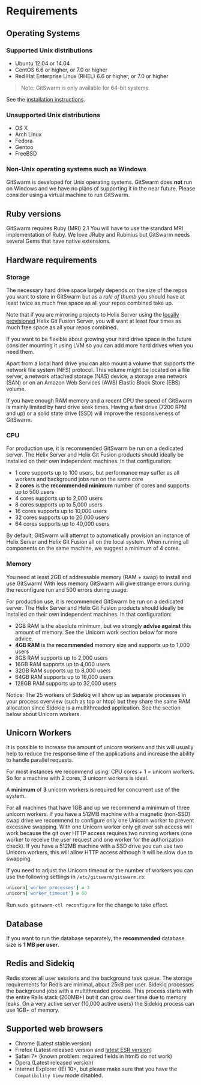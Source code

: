 # Requirements

## Operating Systems

### Supported Unix distributions

- Ubuntu 12.04 or 14.04
- CentOS 6.6 or higher, or 7.0 or higher
- Red Hat Enterprise Linux (RHEL) 6.6 or higher, or 7.0 or higher

> Note: GitSwarm is only available for 64-bit systems.

See the [installation instructions](README.md).

### Unsupported Unix distributions

- OS X
- Arch Linux
- Fedora
- Gentoo
- FreeBSD

### Non-Unix operating systems such as Windows

GitSwarm is developed for Unix operating systems. GitSwarm does **not** run
on Windows and we have no plans of supporting it in the near future.
Please consider using a virtual machine to run GitSwarm.

## Ruby versions

GitSwarm requires Ruby (MRI) 2.1 You will have to use the standard MRI
implementation of Ruby. We love JRuby and Rubinius but GitSwarm needs
several Gems that have native extensions.

## Hardware requirements

### Storage

The necessary hard drive space largely depends on the size of the repos you
want to store in GitSwarm but as a *rule of thumb* you should have at least
twice as much free space as all your repos combined take up.

Note that if you are mirroring projects to Helix Server using the [locally
provisioned](auto_provision.md) Helix Git Fusion Server, you will want at
least four times as much free space as all your repos combined.

If you want to be flexible about growing your hard drive space in the
future consider mounting it using LVM so you can add more hard drives when
you need them.

Apart from a local hard drive you can also mount a volume that supports the
network file system (NFS) protocol. This volume might be located on a file
server, a network attached storage (NAS) device, a storage area network
(SAN) or on an Amazon Web Services (AWS) Elastic Block Store (EBS) volume.

If you have enough RAM memory and a recent CPU the speed of GitSwarm is
mainly limited by hard drive seek times. Having a fast drive (7200 RPM and
up) or a solid state drive (SSD) will improve the responsiveness of
GitSwarm.

### CPU

For production use, it is recommended GitSwarm be run on a dedicated server.
The Helix Server and Helix Git Fusion products should ideally be installed
on their own independent machines. In that configuration:

- 1 core supports up to 100 users, but performance may suffer as all
  workers and background jobs run on the same core
- **2 cores** is the **recommended minimum** number of cores and supports
  up to 500 users
- 4 cores supports up to 2,000 users
- 8 cores supports up to 5,000 users
- 16 cores supports up to 10,000 users
- 32 cores supports up to 20,000 users
- 64 cores supports up to 40,000 users

By default, GitSwarm will attempt to automatically provision an instance
of Helix Server and Helix Git Fusion all on the local system. When running
all components on the same machine, we suggest a minimum of 4 cores.

### Memory

You need at least 2GB of addressable memory (RAM + swap) to install and use
GitSwarm! With less memory GitSwarm will give strange errors during the
reconfigure run and 500 errors during usage.

For production use, it is recommended GitSwarm be run on a dedicated server.
The Helix Server and Helix Git Fusion products should ideally be installed
on their own independent machines. In that configuration:

- 2GB RAM is the absolute minimum, but we strongly **advise against** this
  amount of memory. See the Unicorn work section below for more advice.
- **4GB RAM** is the **recommended** memory size and supports up to 1,000
  users
- 8GB RAM supports up to 2,000 users
- 16GB RAM supports up to 4,000 users
- 32GB RAM supports up to 8,000 users
- 64GB RAM supports up to 16,000 users
- 128GB RAM supports up to 32,000 users

Notice: The 25 workers of Sidekiq will show up as separate processes in
your process overview (such as top or htop) but they share the same RAM
allocation since Sidekiq is a multithreaded application. See the section
below about Unicorn workers.

## Unicorn Workers

It is possible to increase the amount of unicorn workers and this will
usually help to reduce the response time of the applications and
increase the ability to handle parallel requests.

For most instances we recommend using: CPU cores + 1 = unicorn workers. So
for a machine with 2 cores, 3 unicorn workers is ideal.

A **minimum** of **3** unicorn workers is required for concurrent use of the system.

For all machines that have 1GB and up we recommend a minimum of three
unicorn workers. If you have a 512MB machine with a magnetic (non-SSD) swap
drive we recommend to configure only one Unicorn worker to prevent
excessive swapping. With one Unicorn worker only git over ssh access will
work because the git over HTTP access requires two running workers (one
worker to receive the user request and one worker for the authorization
check). If you have a 512MB machine with a SSD drive you can use two
Unicorn workers, this will allow HTTP access although it will be slow due
to swapping.

If you need to adjust the Unicorn timeout or the number of workers you can
use the following settings in `/etc/gitswarm/gitswarm.rb`:

```ruby
unicorn['worker_processes'] = 3
unicorn['worker_timeout'] = 60
```

Run `sudo gitswarm-ctl reconfigure` for the change to take effect.

## Database

If you want to run the database separately, the **recommended** database
size is **1 MB per user**.

## Redis and Sidekiq

Redis stores all user sessions and the background task queue. The storage
requirements for Redis are minimal, about 25kB per user. Sidekiq processes
the background jobs with a multithreaded process. This process starts with
the entire Rails stack (200MB+) but it can grow over time due to memory
leaks. On a very active server (10,000 active users) the Sidekiq process
can use 1GB+ of memory.

## Supported web browsers

- Chrome (Latest stable version)
- Firefox (Latest released version and [latest ESR
  version](https://www.mozilla.org/en-US/firefox/organizations/))
- Safari 7+ (known problem: required fields in html5 do not work)
- Opera (Latest released version)
- Internet Explorer (IE) 10+, but please make sure that you have the
  `Compatibility View` mode disabled.

